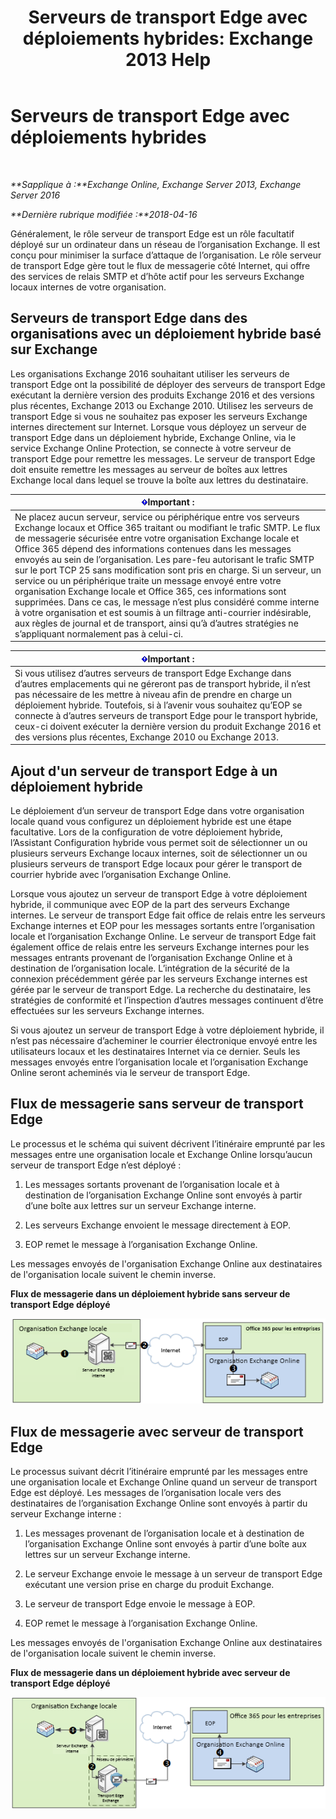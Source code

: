 ﻿---
title: 'Serveurs de transport Edge avec déploiements hybrides: Exchange 2013 Help'
TOCTitle: Serveurs de transport Edge avec déploiements hybrides
ms:assetid: 166b1490-5c56-40df-a17b-e8bb36224fd9
ms:mtpsurl: https://technet.microsoft.com/fr-fr/library/Hh134662(v=EXCHG.150)
ms:contentKeyID: 50479661
ms.date: 04/26/2018
mtps_version: v=EXCHG.150
ms.translationtype: HT
---

# Serveurs de transport Edge avec déploiements hybrides

 

_**Sapplique à :**Exchange Online, Exchange Server 2013, Exchange Server 2016_

_**Dernière rubrique modifiée :**2018-04-16_

Généralement, le rôle serveur de transport Edge est un rôle facultatif déployé sur un ordinateur dans un réseau de l’organisation Exchange. Il est conçu pour minimiser la surface d’attaque de l’organisation. Le rôle serveur de transport Edge gère tout le flux de messagerie côté Internet, qui offre des services de relais SMTP et d’hôte actif pour les serveurs Exchange locaux internes de votre organisation.

## Serveurs de transport Edge dans des organisations avec un déploiement hybride basé sur Exchange

Les organisations Exchange 2016 souhaitant utiliser les serveurs de transport Edge ont la possibilité de déployer des serveurs de transport Edge exécutant la dernière version des produits Exchange 2016 et des versions plus récentes, Exchange 2013 ou Exchange 2010. Utilisez les serveurs de transport Edge si vous ne souhaitez pas exposer les serveurs Exchange internes directement sur Internet. Lorsque vous déployez un serveur de transport Edge dans un déploiement hybride, Exchange Online, via le service Exchange Online Protection, se connecte à votre serveur de transport Edge pour remettre les messages. Le serveur de transport Edge doit ensuite remettre les messages au serveur de boîtes aux lettres Exchange local dans lequel se trouve la boîte aux lettres du destinataire.

<table>
<thead>
<tr class="header">
<th><img src="images/Dn151301.important(EXCHG.150).gif" title="Important" alt="Important" />Important :</th>
</tr>
</thead>
<tbody>
<tr class="odd">
<td>Ne placez aucun serveur, service ou périphérique entre vos serveurs Exchange locaux et Office 365 traitant ou modifiant le trafic SMTP. Le flux de messagerie sécurisée entre votre organisation Exchange locale et Office 365 dépend des informations contenues dans les messages envoyés au sein de l’organisation. Les pare-feu autorisant le trafic SMTP sur le port TCP 25 sans modification sont pris en charge. Si un serveur, un service ou un périphérique traite un message envoyé entre votre organisation Exchange locale et Office 365, ces informations sont supprimées. Dans ce cas, le message n’est plus considéré comme interne à votre organisation et est soumis à un filtrage anti-courrier indésirable, aux règles de journal et de transport, ainsi qu’à d’autres stratégies ne s’appliquant normalement pas à celui-ci.</td>
</tr>
</tbody>
</table>


<table>
<thead>
<tr class="header">
<th><img src="images/Dn151301.important(EXCHG.150).gif" title="Important" alt="Important" />Important :</th>
</tr>
</thead>
<tbody>
<tr class="odd">
<td>Si vous utilisez d’autres serveurs de transport Edge Exchange dans d’autres emplacements qui ne géreront pas de transport hybride, il n’est pas nécessaire de les mettre à niveau afin de prendre en charge un déploiement hybride. Toutefois, si à l’avenir vous souhaitez qu’EOP se connecte à d’autres serveurs de transport Edge pour le transport hybride, ceux-ci doivent exécuter la dernière version du produit Exchange 2016 et des versions plus récentes, Exchange 2010 ou Exchange 2013.</td>
</tr>
</tbody>
</table>


## Ajout d'un serveur de transport Edge à un déploiement hybride

Le déploiement d’un serveur de transport Edge dans votre organisation locale quand vous configurez un déploiement hybride est une étape facultative. Lors de la configuration de votre déploiement hybride, l’Assistant Configuration hybride vous permet soit de sélectionner un ou plusieurs serveurs Exchange locaux internes, soit de sélectionner un ou plusieurs serveurs de transport Edge locaux pour gérer le transport de courrier hybride avec l’organisation Exchange Online.

Lorsque vous ajoutez un serveur de transport Edge à votre déploiement hybride, il communique avec EOP de la part des serveurs Exchange internes. Le serveur de transport Edge fait office de relais entre les serveurs Exchange internes et EOP pour les messages sortants entre l’organisation locale et l’organisation Exchange Online. Le serveur de transport Edge fait également office de relais entre les serveurs Exchange internes pour les messages entrants provenant de l’organisation Exchange Online et à destination de l’organisation locale. L’intégration de la sécurité de la connexion précédemment gérée par les serveurs Exchange internes est gérée par le serveur de transport Edge. La recherche du destinataire, les stratégies de conformité et l’inspection d’autres messages continuent d’être effectuées sur les serveurs Exchange internes.

Si vous ajoutez un serveur de transport Edge à votre déploiement hybride, il n’est pas nécessaire d’acheminer le courrier électronique envoyé entre les utilisateurs locaux et les destinataires Internet via ce dernier. Seuls les messages envoyés entre l’organisation locale et l’organisation Exchange Online seront acheminés via le serveur de transport Edge.

## Flux de messagerie sans serveur de transport Edge

Le processus et le schéma qui suivent décrivent l’itinéraire emprunté par les messages entre une organisation locale et Exchange Online lorsqu’aucun serveur de transport Edge n’est déployé :

1.  Les messages sortants provenant de l’organisation locale et à destination de l’organisation Exchange Online sont envoyés à partir d’une boîte aux lettres sur un serveur Exchange interne.

2.  Les serveurs Exchange envoient le message directement à EOP.

3.  EOP remet le message à l’organisation Exchange Online.

Les messages envoyés de l'organisation Exchange Online aux destinataires de l'organisation locale suivent le chemin inverse.

**Flux de messagerie dans un déploiement hybride sans serveur de transport Edge déployé**

![Flux de messagerie hybride sans serveur de transport Edge](images/Hh134662.a95b4d1e-fd4a-4952-b891-22f84c9e71a3(EXCHG.150).png "Flux de messagerie hybride sans serveur de transport Edge")

## Flux de messagerie avec serveur de transport Edge

Le processus suivant décrit l’itinéraire emprunté par les messages entre une organisation locale et Exchange Online quand un serveur de transport Edge est déployé. Les messages de l’organisation locale vers des destinataires de l’organisation Exchange Online sont envoyés à partir du serveur Exchange interne :

1.  Les messages provenant de l’organisation locale et à destination de l’organisation Exchange Online sont envoyés à partir d’une boîte aux lettres sur un serveur Exchange interne.

2.  Le serveur Exchange envoie le message à un serveur de transport Edge exécutant une version prise en charge du produit Exchange.

3.  Le serveur de transport Edge envoie le message à EOP.

4.  EOP remet le message à l’organisation Exchange Online.

Les messages envoyés de l'organisation Exchange Online aux destinataires de l'organisation locale suivent le chemin inverse.

**Flux de messagerie dans un déploiement hybride avec serveur de transport Edge déployé**

![Flux de messagerie hybride avec serveur de transport Edge](images/Hh134662.821fe099-56f5-4501-8e1a-e184ba07a653(EXCHG.150).png "Flux de messagerie hybride avec serveur de transport Edge")

